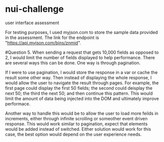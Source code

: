# nui-challenge
user interface assessment  

For testing purposes, I used myjson.com to store the sample data provided in the assessment.
The link for the endpoint is "https://api.myjson.com/bins/znmid".

#Question 5.
When sending a request that gets 10,000 fields as opposed to 2, I would limit the number of fields displayed to help performance. There are several ways this can be done. One way is through pagination. 

If I were to use pagination, I would store the response in a var or cache the result some other way. Then instead of displaying the whole response, I would allow the user to navigate the result through pages. For example, the first page could display the first 50 fields; the second could deisplay the next 50; the third the next 50; and then continue this pattern. This would limit the amount of data being injected into the DOM and ultimately improve performace.

Another way to handle this would be to allow the user to load more feilds in increments, either through infinite scrolling or someother event driven response. This would work similar to pagination, expect that elements would be added instead of switched. Either solution would work for this case, the best option would depend on the user experience needs. 


